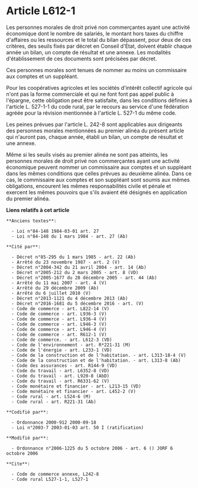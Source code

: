 # Article L612-1

Les personnes morales de droit privé non commerçantes ayant une activité économique dont le nombre de salariés, le montant
hors taxes du chiffre d'affaires ou les ressources et le total du bilan dépassent, pour deux de ces critères, des seuils
fixés par décret en Conseil d'Etat, doivent établir chaque année un bilan, un compte de résultat et une annexe. Les modalités
d'établissement de ces documents sont précisées par décret.

Ces personnes morales sont tenues de nommer au moins un commissaire aux comptes et un suppléant.

Pour les coopératives agricoles et les sociétés d'intérêt collectif agricole qui n'ont pas la forme commerciale et qui ne
font font pas appel public à l'épargne, cette obligation peut être satisfaite, dans les conditions définies à l'article L.
527-1-1 du code rural, par le recours au service d'une fédération agréée pour la révision mentionnée à l'article L. 527-1 du
même code.

Les peines prévues par l'article L. 242-8 sont applicables aux dirigeants des personnes morales mentionnées au premier alinéa
du présent article qui n'auront pas, chaque année, établi un bilan, un compte de résultat et une annexe.

Même si les seuils visés au premier alinéa ne sont pas atteints, les personnes morales de droit privé non commerçantes ayant
une activité économique peuvent nommer un commissaire aux comptes et un suppléant dans les mêmes conditions que celles
prévues au deuxième alinéa. Dans ce cas, le commissaire aux comptes et son suppléant sont soumis aux mêmes obligations,
encourent les mêmes responsabilités civile et pénale et exercent les mêmes pouvoirs que s'ils avaient été désignés en
application du premier alinéa.

**Liens relatifs à cet article**

	**Anciens textes**:

	  - Loi n°84-148 1984-03-01 art. 27
	  - Loi n°84-148 du 1 mars 1984 - art. 27 (Ab)

	**Cité par**:

	  - Décret n°85-295 du 1 mars 1985 - art. 22 (Ab)
	  - Arrêté du 23 novembre 1987 - art. 2 (V)
	  - Décret n°2004-342 du 21 avril 2004 - art. 14 (Ab)
	  - Décret n°2005-212 du 2 mars 2005 - art. 8 (VD)
	  - Décret n°2005-1677 du 28 décembre 2005 - art. 44 (Ab)
	  - Arrêté du 11 mai 2007 - art. 4 (V)
	  - Arrêté du 29 décembre 2009 (Ab)
	  - Arrêté du 6 juillet 2010 (V)
	  - Décret n°2013-1121 du 4 décembre 2013 (Ab)
	  - Décret n°2016-1681 du 5 décembre 2016 - art. (V)
	  - Code de commerce - art. L822-14 (V)
	  - Code de commerce - art. L936-3 (V)
	  - Code de commerce - art. L936-4 (V)
	  - Code de commerce - art. L946-3 (V)
	  - Code de commerce - art. L946-4 (V)
	  - Code de commerce - art. R612-1 (V)
	  - Code de commerce. - art. L612-3 (VD)
	  - Code de l'environnement - art. R*221-31 (M)
	  - Code de l'énergie - art. L233-1 (VD)
	  - Code de la construction et de l'habitation. - art. L313-18-4 (V)
	  - Code de la construction et de l'habitation. - art. L313-8 (Ab)
	  - Code des assurances - art. R144-9 (VD)
	  - Code du travail - art. L6352-8 (VD)
	  - Code du travail - art. L920-8 (AbD)
	  - Code du travail - art. R6331-62 (V)
	  - Code monétaire et financier - art. L213-15 (VD)
	  - Code monétaire et financier - art. L452-2 (V)
	  - Code rural - art. L524-6 (M)
	  - Code rural - art. R221-31 (Ab)

	**Codifié par**:

	  - Ordonnance 2000-912 2000-09-18
	  - Loi n°2003-7 2003-01-03 art. 50 I (ratification)

	**Modifié par**:

	  - Ordonnance n°2006-1225 du 5 octobre 2006 - art. 6 () JORF 6 octobre 2006

	**Cite**:

	  - Code de commerce annexe, L242-8
	  - Code rural L527-1-1, L527-1
